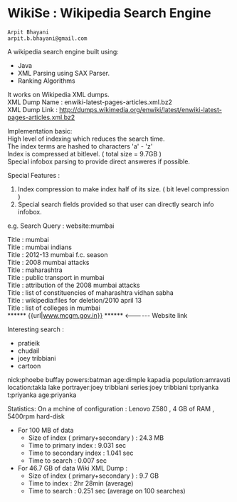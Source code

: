 WikiSe : Wikipedia Search Engine
====================================
	Arpit Bhayani
	arpit.b.bhayani@gmail.com

A wikipedia search engine built using:
 - Java
 - XML Parsing using SAX Parser.
 - Ranking Algorithms

It works on Wikipedia XML dumps.<br/>
XML Dump Name : enwiki-latest-pages-articles.xml.bz2<br/>
XML Dump Link : http://dumps.wikimedia.org/enwiki/latest/enwiki-latest-pages-articles.xml.bz2<br/>

Implementation basic:<br/>
High level of indexing which reduces the search time.<br/>
The index terms are hashed to characters 'a' - 'z'<br/>
Index is compressed at bitlevel. ( total size = 9.7GB )<br/>
Special infobox parsing to provide direct answeres if possible.<br/>

Special Features :
1. Index compression to make index half of its size. ( bit level compression )
2. Special search fields provided so that user can directly search info infobox.

e.g. Search Query : website:mumbai

Title : mumbai<br/>
Title : mumbai indians<br/>
Title : 2012-13 mumbai f.c. season<br/>
Title : 2008 mumbai attacks<br/>
Title : maharashtra<br/>
Title : public transport in mumbai<br/>
Title : attribution of the 2008 mumbai attacks<br/>
Title : list of constituencies of maharashtra vidhan sabha<br/>
Title : wikipedia:files for deletion/2010 april 13<br/>
Title : list of colleges in mumbai<br/>
****** {{url|www.mcgm.gov.in}} ******				<------ Website link

Interesting search :
- pratieik
- chudail
- joey tribbiani
- cartoon

nick:phoebe buffay
powers:batman
age:dimple kapadia
population:amravati
location:takla lake
portrayer:joey tribbiani
series:joey tribbiani
t:priyanka
t:priyanka age:priyanka

Statistics:
 On a mchine of configuration :
	Lenovo Z580 , 4 GB of RAM , 5400rpm hard-disk
 - For 100 MB of data
   - Size of index ( primary+secondary ) : 24.3 MB
   - Time to primary index : 9.031 sec
   - Time to secondary index : 1.041 sec
   - Time to search : 0.007 sec
 - For 46.7 GB of data Wiki XML Dump :
   - Size of index ( primary+secondary ) : 9.7 GB
   - Time to index : 2hr 28min (average)
   - Time to search : 0.251 sec (average on 100 searches)
